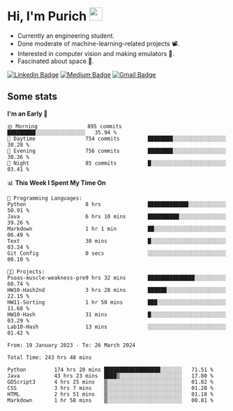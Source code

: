 <h1 align="left">Hi, I'm Purich
<img src="https://media.giphy.com/media/hvRJCLFzcasrR4ia7z/giphy.gif" width="30px"/></h1>

* Currently an engineering student.
* Done moderate of machine-learning-related projects :film_projector:.
* Interested in computer vision and making emulators :space_invader:.
* Fascinated about space :milky_way:.

[![Linkedin Badge](https://img.shields.io/badge/-Purich-blue?style=flat-square&logo=Linkedin&logoColor=white&link=https://www.linkedin.com/in/purich-siritip-16b3b3255/)](https://www.linkedin.com/in/purich-siritip-16b3b3255) [![Medium Badge](https://img.shields.io/badge/-@purich-gray?style=flat-square&labelColor=000000&logo=Medium&link=https://medium.com/@phuritsiritip)](https://medium.com/@phuritsiritip)
[![Gmail Badge](https://img.shields.io/badge/-mark.phurit@gmail.com-c14438?style=flat-square&logo=Gmail&logoColor=white&link=mailto:mark.phurit@gmail.com)](mailto:mark.phurit@gmail.com)

## Some stats

  
  <!--START_SECTION:waka-->
**I'm an Early 🐤** 

```text
🌞 Morning                895 commits         █████████░░░░░░░░░░░░░░░░   35.94 % 
🌆 Daytime                754 commits         ████████░░░░░░░░░░░░░░░░░   30.28 % 
🌃 Evening                756 commits         ████████░░░░░░░░░░░░░░░░░   30.36 % 
🌙 Night                  85 commits          █░░░░░░░░░░░░░░░░░░░░░░░░   03.41 % 
```


📊 **This Week I Spent My Time On** 

```text
💬 Programming Languages: 
Python                   8 hrs               █████████████░░░░░░░░░░░░   50.91 % 
Java                     6 hrs 10 mins       ██████████░░░░░░░░░░░░░░░   39.26 % 
Markdown                 1 hr 1 min          ██░░░░░░░░░░░░░░░░░░░░░░░   06.49 % 
Text                     30 mins             █░░░░░░░░░░░░░░░░░░░░░░░░   03.24 % 
Git Config               0 secs              ░░░░░░░░░░░░░░░░░░░░░░░░░   00.10 % 

🐱‍💻 Projects: 
Psoas-muscle-weakness-pre9 hrs 32 mins       ███████████████░░░░░░░░░░   60.74 % 
HW10-Hash2nd             3 hrs 28 mins       ██████░░░░░░░░░░░░░░░░░░░   22.15 % 
HW11-Sorting             1 hr 50 mins        ███░░░░░░░░░░░░░░░░░░░░░░   11.68 % 
HW10-Hash                31 mins             █░░░░░░░░░░░░░░░░░░░░░░░░   03.29 % 
Lab10-Hash               13 mins             ░░░░░░░░░░░░░░░░░░░░░░░░░   01.42 % 
```


<!--END_SECTION:waka-->

  <!--START_SECTION:waka-simple-->

```text
From: 19 January 2023 - To: 26 March 2024

Total Time: 243 hrs 48 mins

Python         174 hrs 20 mins ██████████████████░░░░░░░   71.51 %
Java           43 hrs 23 mins  ████▒░░░░░░░░░░░░░░░░░░░░   17.80 %
GDScript3      4 hrs 25 mins   ▒░░░░░░░░░░░░░░░░░░░░░░░░   01.82 %
CSS            3 hrs 7 mins    ▒░░░░░░░░░░░░░░░░░░░░░░░░   01.28 %
HTML           2 hrs 51 mins   ▒░░░░░░░░░░░░░░░░░░░░░░░░   01.18 %
Markdown       1 hr 58 mins    ▒░░░░░░░░░░░░░░░░░░░░░░░░   00.81 %
```

<!--END_SECTION:waka-simple-->

  <!--![Anurag's GitHub stats](https://github-readme-stats.vercel.app/api?username=vikimark&show_icons=true&theme=gruvbox_light)-->
  
<!--
**vikimark/vikimark** is a ✨ _special_ ✨ repository because its `README.md` (this file) appears on your GitHub profile.

Here are some ideas to get you started:

- 🔭 I’m currently working on ...
- 🌱 I’m currently learning ...
- 👯 I’m looking to collaborate on ...
- 🤔 I’m looking for help with ...
- 💬 Ask me about ...
- 📫 How to reach me: ...
- 😄 Pronouns: ...
- ⚡ Fun fact: ...
-->
